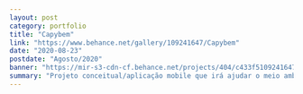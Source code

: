 ```yaml
---
layout: post
category: portfolio
title: "Capybem"
link: "https://www.behance.net/gallery/109241647/Capybem"
date: "2020-08-23"
postdate: "Agosto/2020"
banner: "https://mir-s3-cdn-cf.behance.net/projects/404/c433f5109241647.Y3JvcCwxOTIwLDE1MDEsMCwyMDk.png"
summary: "Projeto conceitual/aplicação mobile que irá ajudar o meio ambiente"
---
```

